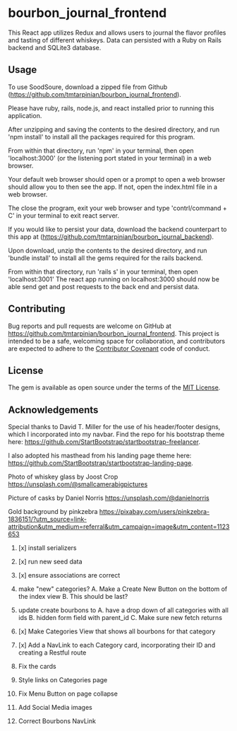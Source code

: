 # bourbon_journal_frontend

This React app utilizes Redux and allows users to journal the flavor profiles and tasting of different whiskeys. Data can persisted with a Ruby on Rails backend and SQLite3 database.

## Usage

To use SoodSoure, download a zipped file from Github (https://github.com/tmtarpinian/bourbon_journal_frontend).

Please have ruby, rails, node.js, and react installed prior to running this application.

After unzipping and saving the contents to the desired directory, and run 'npm install' to install all the packages required for this program.

From within that directory, run 'npm' in your terminal, then open 'localhost:3000' (or the listening port stated in your terminal) in a web browser.

Your default web browser should open or a prompt to open a web browser should allow you to then see the app. If not, open the index.html file in a web browser.

The close the program, exit your web browser and type 'contrl/command + C' in your terminal to exit react server.

If you would like to persist your data, download the backend counterpart to this app at (https://github.com/tmtarpinian/bourbon_journal_backend).

Upon download, unzip the contents to the desired directory, and run 'bundle install' to install all the gems required for the rails backend.

From within that directory, run 'rails s' in your terminal, then open 'localhost:3001' The react app running on localhost:3000 should now be able send get and post requests to the back end and persist data.

## Contributing

Bug reports and pull requests are welcome on GitHub at https://github.com/tmtarpinian/bourbon_journal_frontend. This project is intended to be a safe, welcoming space for collaboration, and contributors are expected to adhere to the [Contributor Covenant](http://contributor-covenant.org) code of conduct.

## License

The gem is available as open source under the terms of the [MIT License](https://opensource.org/licenses/MIT).

## Acknowledgements

Special thanks to David T. Miller for the use of his header/footer designs, which I incorporated into my navbar. Find the repo for his bootstrap theme here: https://github.com/StartBootstrap/startbootstrap-freelancer.

I also adopted his masthead from his landing page theme here: https://github.com/StartBootstrap/startbootstrap-landing-page.

Photo of whiskey glass by Joost Crop https://unsplash.com/@smallcamerabigpictures

Picture of casks by Daniel Norris https://unsplash.com/@danielnorris

Gold background by pinkzebra https://pixabay.com/users/pinkzebra-1836151/?utm_source=link-attribution&utm_medium=referral&utm_campaign=image&utm_content=1123653



1. [x] install serializers
2. [x] run new seed data
3. [x] ensure associations are correct
4. make "new" categories?
    A. Make a Create New Button on the bottom of the index view
    B. This should be last?
5. update create bourbons to 
    A. have a drop down of all categories with all ids
    B. hidden form field with parent_id
    C. Make sure new fetch returns
6. [x] Make Categories View that shows all bourbons for that category
7. [x] Add a NavLink to each Category card, incorporating their ID and creating a Restful route
8. Fix the cards

9. Style links on Categories page
10. Fix Menu Button on page collapse
11. Add Social Media images
12. Correct Bourbons NavLink